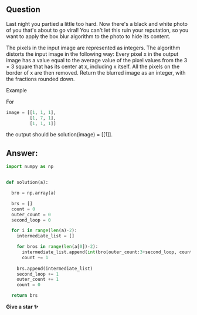 
## Question 
Last night you partied a little too hard. Now there's a black and white photo of you that's about to go viral! You can't let this ruin your reputation, so you want to apply the box blur algorithm to the photo to hide its content.

The pixels in the input image are represented as integers. The algorithm distorts the input image in the following way: Every pixel x in the output image has a value equal to the average value of the pixel values from the 3 × 3 square that has its center at x, including x itself. All the pixels on the border of x are then removed.
Return the blurred image as an integer, with the fractions rounded down.

Example

For
```python 
image = [[1, 1, 1], 
         [1, 7, 1], 
         [1, 1, 1]]
```
the output should be solution(image) = [[1]].

## Answer: 

```python
import numpy as np 


def solution(a): 

  bro = np.array(a)

  brs = []
  count = 0
  outer_count = 0
  second_loop = 0

  for i in range(len(a)-2):
    intermediate_list = []

    for bros in range(len(a[0])-2): 
      intermediate_list.append(int(bro[outer_count:3+second_loop, count:3+count].mean()))
      count += 1
    
    brs.append(intermediate_list)
    second_loop += 1 
    outer_count += 1
    count = 0 

  return brs
```

**Give a star ✨**
